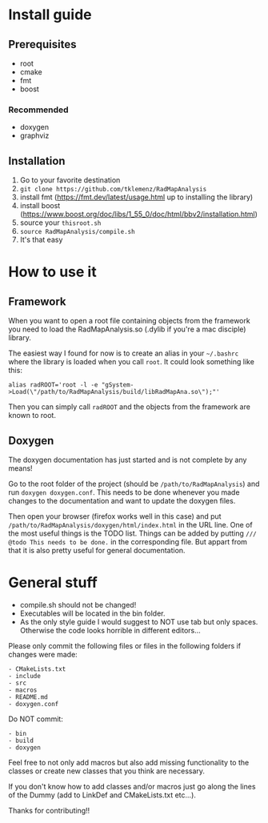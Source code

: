 # Install guide

## Prerequisites

* root
* cmake
* fmt
* boost

### Recommended

* doxygen
* graphviz

## Installation

1. Go to your favorite destination
2. `git clone https://github.com/tklemenz/RadMapAnalysis`
3. install fmt (https://fmt.dev/latest/usage.html up to installing the library)
4. install boost (https://www.boost.org/doc/libs/1_55_0/doc/html/bbv2/installation.html)
5. source your `thisroot.sh`
6. `source RadMapAnalysis/compile.sh`
7. It's that easy

# How to use it

## Framework

When you want to open a root file containing objects from the framework you need to load the RadMapAnalysis.so (.dylib if you're a mac disciple) library.

The easiest way I found for now is to create an alias in your `~/.bashrc` where the library is loaded when you call `root`.
It could look something like this:

`alias radROOT='root -l -e "gSystem->Load(\"/path/to/RadMapAnalysis/build/libRadMapAna.so\");"'`

Then you can simply call `radROOT` and the objects from the framework are known to root.

## Doxygen

The doxygen documentation has just started and is not complete by any means!

Go to the root folder of the project (should be `/path/to/RadMapAnalysis`) and run `doxygen doxygen.conf`. This needs to be done whenever you made changes to the documentation and want to update the doxygen files.

Then open your browser (firefox works well in this case) and put `/path/to/RadMapAnalysis/doxygen/html/index.html` in the URL line. One of the most useful things is the TODO list. Things can be added by putting `/// @todo This needs to be done.` in the corresponding file. But appart from that it is also pretty useful for general documentation.



# General stuff

* compile.sh should not be changed!
* Executables will be located in the bin folder.
* As the only style guide I would suggest to NOT use tab but only spaces. Otherwise the code looks horrible in different editors...

Please only commit the following files or files in the following folders if changes were made:

	- CMakeLists.txt
	- include
	- src
	- macros
	- README.md
	- doxygen.conf

Do NOT commit:

	- bin
	- build
	- doxygen


Feel free to not only add macros but also add missing functionality to the classes or create new classes that you think are necessary.

If you don't know how to add classes and/or macros just go along the lines of the Dummy (add to LinkDef and CMakeLists.txt etc...).

Thanks for contributing!!
